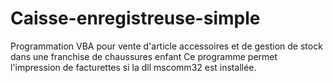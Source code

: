 # Caisse-enregistreuse-simple
Programmation VBA pour vente d'article accessoires et de gestion de stock dans une franchise de chaussures enfant
Ce programme permet l'impression de facturettes si la dll mscomm32 est installée.
